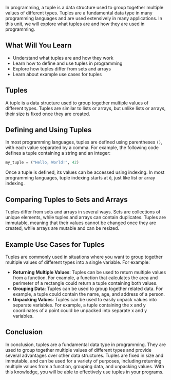 In programming, a tuple is a data structure used to group together multiple values of different types. Tuples are a fundamental data type in many programming languages and are used extensively in many applications. In this unit, we will explore what tuples are and how they are used in programming.

## What Will You Learn

- Understand what tuples are and how they work
- Learn how to define and use tuples in programming
- Explore how tuples differ from sets and arrays
- Learn about example use cases for tuples

## Tuples

A tuple is a data structure used to group together multiple values of different types. Tuples are similar to lists or arrays, but unlike lists or arrays, their size is fixed once they are created.

## Defining and Using Tuples

In most programming languages, tuples are defined using parentheses `()`, with each value separated by a comma. For example, the following code defines a tuple containing a string and an integer:

```python
my_tuple = ("Hello, World!", 42)
```

Once a tuple is defined, its values can be accessed using indexing. In most programming languages, tuple indexing starts at `0`, just like list or array indexing.

## Comparing Tuples to Sets and Arrays

Tuples differ from sets and arrays in several ways. Sets are collections of unique elements, while tuples and arrays can contain duplicates. Tuples are immutable, meaning that their values cannot be changed once they are created, while arrays are mutable and can be resized.

## Example Use Cases for Tuples

Tuples are commonly used in situations where you want to group together multiple values of different types into a single variable. For example:

- **Returning Multiple Values**: Tuples can be used to return multiple values from a function. For example, a function that calculates the area and perimeter of a rectangle could return a tuple containing both values.
- **Grouping Data**: Tuples can be used to group together related data. For example, a tuple could contain the name, age, and address of a person.
- **Unpacking Values**: Tuples can be used to easily unpack values into separate variables. For example, a tuple containing the x and y coordinates of a point could be unpacked into separate x and y variables.

## Conclusion

In conclusion, tuples are a fundamental data type in programming. They are used to group together multiple values of different types and provide several advantages over other data structures. Tuples are fixed in size and immutable, and can be used for a variety of purposes, including returning multiple values from a function, grouping data, and unpacking values. With this knowledge, you will be able to effectively use tuples in your programs.